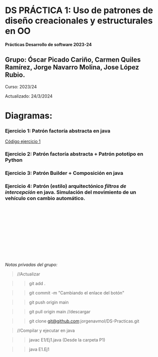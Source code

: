 # DS PRÁCTICA 1: Uso de patrones de diseño creacionales y estructurales en OO
**Prácticas Desarrollo de software 2023-24** 

## Grupo: Óscar Picado Cariño, Carmen Quiles Ramírez, Jorge Navarro Molina, Jose López Rubio.

Curso: 2023/24 

Actualizado: 24/3/2024

# Diagramas: 
### Ejercicio 1: Patrón factoría abstracta en java
[Código ejercicio 1](P1/E1)

### Ejercicio 2: Patrón factoría abstracta + Patrón pototipo en Python

### Ejercicio 3: Patrón Builder + Composición en java

### Ejercicio 4: Patrón (estilo) arquitectónico _filtros de intercepción_ en java. Simulación del movimiento de un vehículo con cambio automático.

<br />
<br />
<br />
<br />
<br />
<br />
<br />
<br />
<br />
<br />

_Notas privadas del grupo:_

>//Actualizar

>>git add . 

>>git commit -m "Cambiando el enlace del botón"

>>git push origin main

>>git pull origin main //descargar

>>git clone git@github.com:jorgenavmol/DS-Practicas.git

>//Compilar y ejecutar en java

>>javac E1/Ej1.java (Desde la carpeta P1)

>>java E1.Ej1



